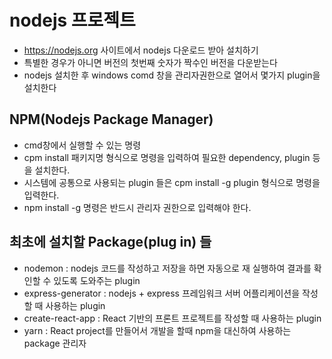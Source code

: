 # nodejs 프로젝트
* https://nodejs.org 사이트에서 nodejs 다운로드 받아 설치하기
* 특별한 경우가 아니면 버전의 첫번째 숫자가 짝수인 버전을 다운받는다
* nodejs 설치한 후 windows comd 창을 관리자권한으로 열어서 몇가지 plugin을 설치한다

## NPM(Nodejs Package Manager)
* cmd창에서 실행할 수 있는 명령
* cpm install 패키지명 형식으로 명령을 입력하여 필요한 dependency, plugin 등을 설치한다.
* 시스템에 공통으로 사용되는 plugin 들은 cpm install -g plugin 형식으로 명령을 입력한다.
* npm install -g 명령은 반드시 관리자 권한으로 입력해야 한다.

## 최초에 설치할 Package(plug in) 들
* nodemon : nodejs 코드를 작성하고 저장을 하면 자동으로 재 실행하여 결과를 확인할 수 있도록 도와주는 plugin
* express-generator : nodejs + express 프레임워크 서버 어플리케이션을 작성할 때 사용하는 plugin
* create-react-app : React 기반의 프론트 프로젝트를 작성할 때 사용하는 plugin
* yarn : React project를 만들어서 개발을 할때 npm을 대신하여 사용하는 package 관리자 
